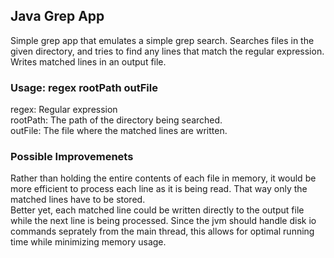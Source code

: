 ## Java Grep App
Simple grep app that emulates a simple grep search. Searches files in the given directory,
and tries to find any lines that match the regular expression. Writes matched lines in
an output file.
### Usage: regex rootPath outFile
 regex: Regular expression  
 rootPath: The path of the directory being searched.  
 outFile: The file where the matched lines are written.
### Possible Improvemenets
Rather than holding the entire contents of each file in memory, it would be more efficient
to process each line as it is being read. That way only the matched lines have to be stored.  
Better yet, each matched line could be written directly to the output file while the next line
is being processed. Since the jvm should handle disk io commands seprately from the main thread,
this allows for optimal running time while minimizing memory usage.
